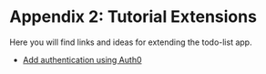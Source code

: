 # Appendix 2: Tutorial Extensions

Here you will find links and ideas for extending the todo-list app.

* [Add authentication using Auth0](https://kmaida.gitbooks.io/authenticate-angular-with-auth0/)


